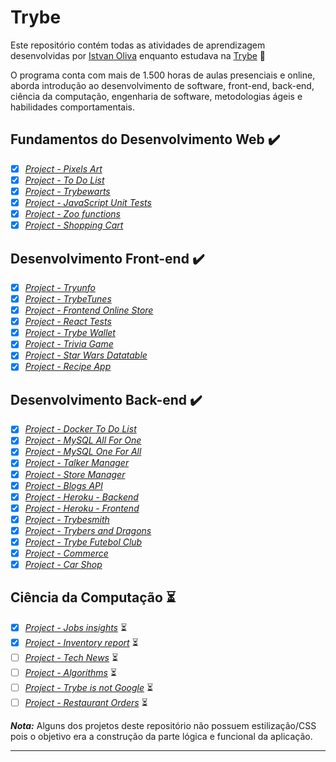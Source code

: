 # Trybe

Este repositório contém todas as atividades de aprendizagem desenvolvidas por [Istvan Oliva](https://github.com/Istvanoliva) enquanto estudava na [Trybe](https://www.betrybe.com/) :rocket:

O programa conta com mais de 1.500 horas de aulas presenciais e online, aborda introdução ao desenvolvimento de software, front-end, back-end, ciência da computação, engenharia de software, metodologias ágeis e habilidades comportamentais.

## Fundamentos do Desenvolvimento Web :heavy_check_mark:

- [x] _[Project - Pixels Art](https://github.com/istvanoliva/pixels-art)_
- [x] _[Project - To Do List](https://github.com/istvanoliva/todo-list)_
- [x] _[Project - Trybewarts](https://github.com/istvanoliva/trybewarts)_
- [x] _[Project - JavaScript Unit Tests](https://github.com/istvanoliva/unit-tests)_
- [x] _[Project - Zoo functions](https://github.com/istvanoliva/zoo-functions)_
- [x] _[Project - Shopping Cart](https://github.com/istvanoliva/shopping-cart)_

## Desenvolvimento Front-end :heavy_check_mark:

- [x] _[Project - Tryunfo](https://github.com/istvanoliva/tryunfo)_
- [x] _[Project - TrybeTunes](https://github.com/istvanoliva/trybetunes)_
- [x] _[Project - Frontend Online Store](https://github.com/istvanoliva/online-store-frontend)_
- [x] _[Project - React Tests](https://github.com/istvanoliva/react-testing-RTL)_
- [x] _[Project - Trybe Wallet](https://github.com/istvanoliva/trybewallet)_
- [x] _[Project - Trivia Game](https://github.com/istvanoliva/trivia-game)_
- [x] _[Project - Star Wars Datatable](https://github.com/istvanoliva/starwars-planets-search)_
- [x] _[Project - Recipe App](https://github.com/istvanoliva/recipes-app)_

## Desenvolvimento Back-end :heavy_check_mark:

- [x] _[Project - Docker To Do List](https://github.com/istvanoliva/docker-todo-list)_
- [x] _[Project - MySQL All For One](https://github.com/istvanoliva/mysql-all-for-one)_
- [x] _[Project - MySQL One For All](https://github.com/istvanoliva/mysql-one-for-all)_
- [x] _[Project - Talker Manager](https://github.com/istvanoliva/talker-manager)_
- [x] _[Project - Store Manager](https://github.com/istvanoliva/store-manager)_
- [x] _[Project - Blogs API](https://github.com/istvanoliva/blogs-api)_
- [x] _[Project - Heroku - Backend](https://github.com/istvanoliva/heroku-deploy-back-end-app)_
- [x] _[Project - Heroku - Frontend](https://github.com/istvanoliva/heroku-deploy-front-end-app)_
- [x] _[Project - Trybesmith](https://github.com/istvanoliva/trybesmith)_
- [x] _[Project - Trybers and Dragons](https://github.com/istvanoliva/trybe-and-dragons)_
- [x] _[Project - Trybe Futebol Club](https://github.com/istvanoliva/TFC)_
- [x] _[Project - Commerce](https://github.com/istvanoliva/mongoDB-queries)_
- [x] _[Project - Car Shop](https://github.com/istvanoliva/car-shop)_

## Ciência da Computação :hourglass_flowing_sand:
 
- [x] _[Project - Jobs insights]()_ :hourglass_flowing_sand:
- [x] _[Project - Inventory report]()_ :hourglass_flowing_sand:
- [ ] _[Project - Tech News]()_ :hourglass_flowing_sand:
- [ ] _[Project - Algorithms]()_ :hourglass_flowing_sand:
- [ ] _[Project - Trybe is not Google]()_ :hourglass_flowing_sand:
- [ ] _[Project - Restaurant Orders]()_ :hourglass_flowing_sand:

_**Nota:**_ Alguns dos projetos deste repositório não possuem estilização/CSS pois o objetivo era a construção da parte lógica e funcional da aplicação.

---
